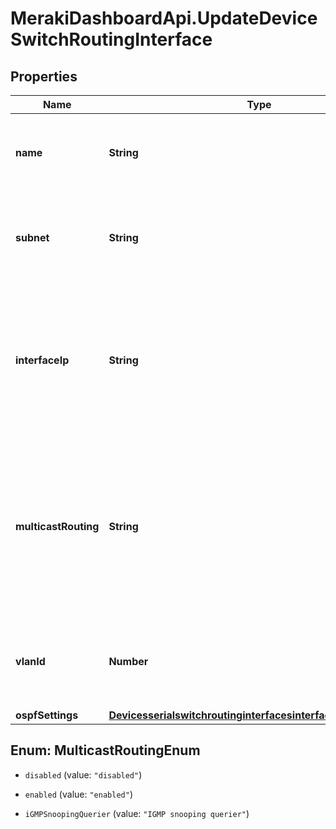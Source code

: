 # MerakiDashboardApi.UpdateDeviceSwitchRoutingInterface

## Properties
Name | Type | Description | Notes
------------ | ------------- | ------------- | -------------
**name** | **String** | A friendly name or description for the interface or VLAN. | [optional] 
**subnet** | **String** | The network that this routed interface is on, in CIDR notation (ex. 10.1.1.0/24). | [optional] 
**interfaceIp** | **String** | The IP address this switch will use for layer 3 routing on this VLAN or subnet. This cannot be the same as the switch's management IP. | [optional] 
**multicastRouting** | **String** | Enable multicast support if, multicast routing between VLANs is required. Options are, 'disabled', 'enabled' or 'IGMP snooping querier'. | [optional] 
**vlanId** | **Number** | The VLAN this routed interface is on. VLAN must be between 1 and 4094. | [optional] 
**ospfSettings** | [**DevicesserialswitchroutinginterfacesinterfaceIdOspfSettings**](DevicesserialswitchroutinginterfacesinterfaceIdOspfSettings.md) |  | [optional] 


<a name="MulticastRoutingEnum"></a>
## Enum: MulticastRoutingEnum


* `disabled` (value: `"disabled"`)

* `enabled` (value: `"enabled"`)

* `iGMPSnoopingQuerier` (value: `"IGMP snooping querier"`)





